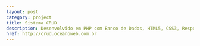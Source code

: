 ```yaml
---
layout: post
category: project
title: Sistema CRUD
description: Desenvolvido em PHP com Banco de Dados, HTML5, CSS3, Responsivo, Pure.
href: http://crud.oceanoweb.com.br
---
```

